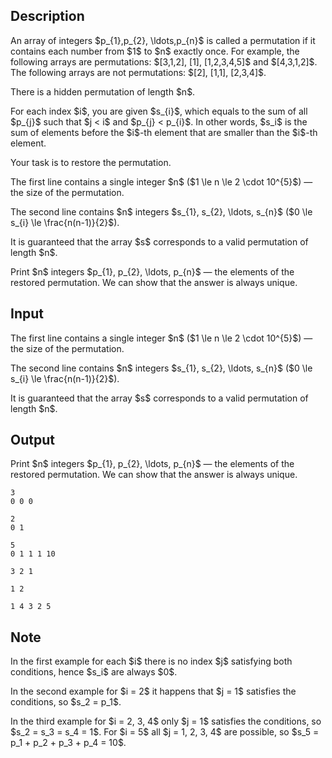 ## Description

<div><p>An array of integers $p_{1},p_{2}, \ldots,p_{n}$ is called a permutation if it contains each number from $1$ to $n$ exactly once. For example, the following arrays are permutations: $[3,1,2], [1], [1,2,3,4,5]$ and $[4,3,1,2]$. The following arrays are not permutations: $[2], [1,1], [2,3,4]$.</p><p>There is a hidden permutation of length $n$.</p><p>For each index $i$, you are given $s_{i}$, which equals to the sum of all $p_{j}$ such that $j &lt; i$ and $p_{j} &lt; p_{i}$. In other words, $s_i$ is the sum of elements before the $i$-th element that are smaller than the $i$-th element.</p><p>Your task is to restore the permutation.</p></div><div class="input-specification"><p>The first line contains a single integer $n$ ($1 \le n \le 2 \cdot 10^{5}$)&nbsp;— the size of the permutation.</p><p>The second line contains $n$ integers $s_{1}, s_{2}, \ldots, s_{n}$ ($0 \le s_{i} \le \frac{n(n-1)}{2}$).</p><p>It is guaranteed that the array $s$ corresponds to a valid permutation of length $n$.</p></div><div class="output-specification"><p>Print $n$ integers $p_{1}, p_{2}, \ldots, p_{n}$ — the elements of the restored permutation. We can show that the answer is always unique.</p></div>

## Input

<p>The first line contains a single integer $n$ ($1 \le n \le 2 \cdot 10^{5}$)&nbsp;— the size of the permutation.</p><p>The second line contains $n$ integers $s_{1}, s_{2}, \ldots, s_{n}$ ($0 \le s_{i} \le \frac{n(n-1)}{2}$).</p><p>It is guaranteed that the array $s$ corresponds to a valid permutation of length $n$.</p>

## Output

<p>Print $n$ integers $p_{1}, p_{2}, \ldots, p_{n}$ — the elements of the restored permutation. We can show that the answer is always unique.</p>





```input1
3
0 0 0
```




```input2
2
0 1
```




```input3
5
0 1 1 1 10
```




```output1
3 2 1
```




```output2
1 2
```




```output3
1 4 3 2 5
```



## Note

<p>In the first example for each $i$ there is no index $j$ satisfying both conditions, hence $s_i$ are always $0$.</p><p>In the second example for $i = 2$ it happens that $j = 1$ satisfies the conditions, so $s_2 = p_1$.</p><p>In the third example for $i = 2, 3, 4$ only $j = 1$ satisfies the conditions, so $s_2 = s_3 = s_4 = 1$. For $i = 5$ all $j = 1, 2, 3, 4$ are possible, so $s_5 = p_1 + p_2 + p_3 + p_4 = 10$.</p>
